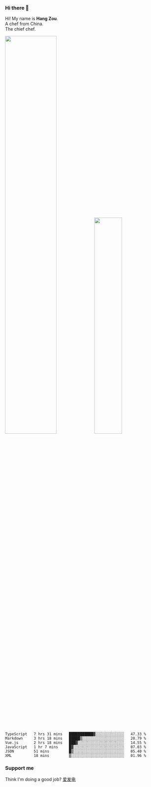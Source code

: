 ### Hi there 👋

Hi! My name is **Hang Zou**.  
A chef from China.  
The chief chef.

<img align="" width="57.5%" src="https://github-readme-stats.vercel.app/api?username=zouhangwithsweet&hide_title=true&hide_border=true&show_icons=true&include_all_commits=true&line_height=21" /><img align="" width="42.4%" src="https://github-readme-stats.vercel.app/api/top-langs/?username=zouhangwithsweet&hide_title=true&hide_border=true&layout=compact" />

<!--START_SECTION:waka-->

```text
TypeScript   7 hrs 31 mins   ███████████▓░░░░░░░░░░░░░   47.33 %
Markdown     3 hrs 18 mins   █████▒░░░░░░░░░░░░░░░░░░░   20.79 %
Vue.js       2 hrs 18 mins   ███▓░░░░░░░░░░░░░░░░░░░░░   14.55 %
JavaScript   1 hr 7 mins     █▓░░░░░░░░░░░░░░░░░░░░░░░   07.03 %
JSON         51 mins         █▒░░░░░░░░░░░░░░░░░░░░░░░   05.40 %
XML          18 mins         ▒░░░░░░░░░░░░░░░░░░░░░░░░   01.96 %
```

<!--END_SECTION:waka-->

### Support me

Think I'm doing a good job? [爱发电](https://afdian.net/@zouhangsweet)
